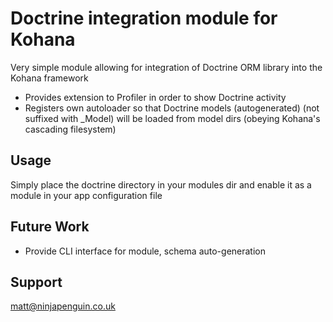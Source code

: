 Doctrine integration module for Kohana
======================================

Very simple module allowing for integration of Doctrine ORM library into the Kohana framework

 + Provides extension to Profiler in order to show Doctrine activity
 + Registers own autoloader so that Doctrine models (autogenerated) (not suffixed with _Model) will be loaded from model dirs (obeying Kohana's cascading filesystem)
 
Usage
-----

Simply place the doctrine directory in your modules dir and enable it as a module in your app configuration file

Future Work
-----------


 + Provide CLI interface for module, schema auto-generation 
 
Support
-------

matt@ninjapenguin.co.uk